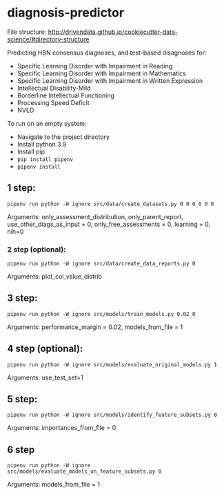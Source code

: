 # diagnosis-predictor

File structure: http://drivendata.github.io/cookiecutter-data-science/#directory-structure 

Predicting HBN consensus diagnoses, and test-based disagnoses for:
- Specific Learning Disorder with Impairment in Reading
- Specific Learning Disorder with Impairment in Mathematics
- Specific Learning Disorder with Impairment in Written Expression
- Intellectual Disability-Mild
- Borderline Intellectual Functioning
- Processing Speed Deficit 
- NVLD

To run on an empty system:

- Navigate to the project directory
- Install python 3.9
- Install pip
- `pip install pipenv`
- `pipenv install`

## 1 step:

`pipenv run python -W ignore src/data/create_datasets.py 0 0 0 0 0 0`

Arguments: only_assessment_distribution, only_parent_report, use_other_diags_as_input = 0, only_free_assessments = 0, learning = 0, nih=0

### 2 step (optional):

`pipenv run python -W ignore src/data/create_data_reports.py 0`

Arguments: plot_col_value_distrib

## 3 step:

`pipenv run python -W ignore src/models/train_models.py 0.02 0`

Arguments: performance_margin = 0.02, models_from_file = 1

## 4 step (optional):

`pipenv run python -W ignore src/models/evaluate_original_models.py 1`

Arguments: use_test_set=1

## 5 step:

`pipenv run python -W ignore src/models/identify_feature_subsets.py 0`

Arguments: importances_from_file = 0

## 6 step

`pipenv run python -W ignore src/models/evaluate_models_on_feature_subsets.py 0`

Arguments: models_from_file = 1

